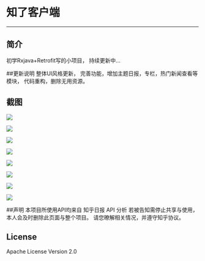 # 知了客户端
------
## 简介

初学Rxjava+Retrofit写的小项目，
持续更新中...

##更新说明
整体UI风格更新，
完善功能，增加主题日报，专栏，热门新闻查看等模块，
代码重构，删除无用资源。

## 截图

![](https://github.com/HotBitmapGG/RxZhiHu/blob/https--github.com/HotBitmapGG/RxZhiHuDaily/screenphoto/photo_1.jpg?raw=true)

![](https://github.com/HotBitmapGG/RxZhiHu/blob/https--github.com/HotBitmapGG/RxZhiHuDaily/screenphoto/photo_2.jpg?raw=true)

![](https://github.com/HotBitmapGG/RxZhiHu/blob/https--github.com/HotBitmapGG/RxZhiHuDaily/screenphoto/photo_3.jpg?raw=true)

![](https://github.com/HotBitmapGG/RxZhiHu/blob/https--github.com/HotBitmapGG/RxZhiHuDaily/screenphoto/photo_4.jpg?raw=true)

![](https://github.com/HotBitmapGG/RxZhiHu/blob/https--github.com/HotBitmapGG/RxZhiHuDaily/screenphoto/photo_5.jpg?raw=true)

![](https://github.com/HotBitmapGG/RxZhiHu/blob/https--github.com/HotBitmapGG/RxZhiHuDaily/screenphoto/photo_6.jpg?raw=true)

![](https://github.com/HotBitmapGG/RxZhiHu/blob/https--github.com/HotBitmapGG/RxZhiHuDaily/screenphoto/photo_7.jpg?raw=true)

![](https://github.com/HotBitmapGG/RxZhiHu/blob/https--github.com/HotBitmapGG/RxZhiHuDaily/screenphoto/photo_8.jpg?raw=true)

##声明
本项目所使用API均来自 知乎日报 API 分析
若被告知需停止共享与使用，本人会及时删除此页面与整个项目。
请您暸解相关情况，并遵守知乎协议。

## License

Apache License Version 2.0




